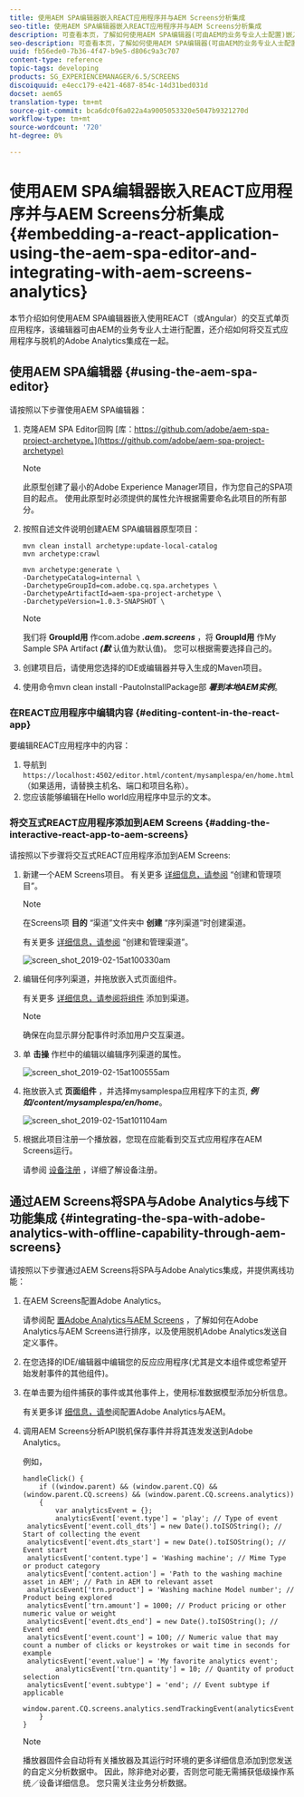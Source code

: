 ```yaml
---
title: 使用AEM SPA编辑器嵌入REACT应用程序并与AEM Screens分析集成
seo-title: 使用AEM SPA编辑器嵌入REACT应用程序并与AEM Screens分析集成
description: 可查看本页，了解如何使用AEM SPA编辑器(可由AEM的业务专业人士配置)嵌入使用REACT（或Angular）的交互式单页应用程序，以及如何将交互式应用程序与脱机Adobe Analytics集成。
seo-description: 可查看本页，了解如何使用AEM SPA编辑器(可由AEM的业务专业人士配置)嵌入使用REACT（或Angular）的交互式单页应用程序，以及如何将交互式应用程序与脱机Adobe Analytics集成。
uuid: fb56ede0-7b36-4f47-b9e5-d806c9a3c707
content-type: reference
topic-tags: developing
products: SG_EXPERIENCEMANAGER/6.5/SCREENS
discoiquuid: e4ecc179-e421-4687-854c-14d31bed031d
docset: aem65
translation-type: tm+mt
source-git-commit: bca6dc0f6a022a4a9005053320e5047b9321270d
workflow-type: tm+mt
source-wordcount: '720'
ht-degree: 0%

---
```



# 使用AEM SPA编辑器嵌入REACT应用程序并与AEM Screens分析集成 {#embedding-a-react-application-using-the-aem-spa-editor-and-integrating-with-aem-screens-analytics}

本节介绍如何使用AEM SPA编辑器嵌入使用REACT（或Angular）的交互式单页应用程序，该编辑器可由AEM的业务专业人士进行配置，还介绍如何将交互式应用程序与脱机的Adobe Analytics集成在一起。

## 使用AEM SPA编辑器 {#using-the-aem-spa-editor}

请按照以下步骤使用AEM SPA编辑器：

1. 克隆AEM SPA Editor回购 [库：https://github.com/adobe/aem-spa-project-archetype。](https://github.com/adobe/aem-spa-project-archetype)

   >[!NOTE]
   >
   >此原型创建了最小的Adobe Experience Manager项目，作为您自己的SPA项目的起点。 使用此原型时必须提供的属性允许根据需要命名此项目的所有部分。

1. 按照自述文件说明创建AEM SPA编辑器原型项目：

   ```
   mvn clean install archetype:update-local-catalog
   mvn archetype:crawl
   
   mvn archetype:generate \
   -DarchetypeCatalog=internal \
   -DarchetypeGroupId=com.adobe.cq.spa.archetypes \
   -DarchetypeArtifactId=aem-spa-project-archetype \
   -DarchetypeVersion=1.0.3-SNAPSHOT \
   ```

   >[!NOTE]
   >
   >我们将 **GroupId用** 作com.adobe ***.aem.screens*** ，将 **GroupId用** 作My Sample SPA Artifact ***(默*** 认值为默认值)。 您可以根据需要选择自己的。

1. 创建项目后，请使用您选择的IDE或编辑器并导入生成的Maven项目。
1. 使用命令mvn clean install -PautoInstallPackage部 ***署到本地AEM实例***。

### 在REACT应用程序中编辑内容 {#editing-content-in-the-react-app}

要编辑REACT应用程序中的内容：

1. 导航到 `https://localhost:4502/editor.html/content/mysamplespa/en/home.html` （如果适用，请替换主机名、端口和项目名称）。
1. 您应该能够编辑在Hello world应用程序中显示的文本。

### 将交互式REACT应用程序添加到AEM Screens {#adding-the-interactive-react-app-to-aem-screens}

请按照以下步骤将交互式REACT应用程序添加到AEM Screens:

1. 新建一个AEM Screens项目。 有关更多 [详细信息，请参阅](creating-a-screens-project.md) “创建和管理项目”。

   >[!NOTE]
   >
   >在Screens项 **目的** “渠道”文件夹中 **创建** “序列渠道”时创建渠道。
   >
   >
   >有关更多 [详细信息，请参阅](managing-channels.md) “创建和管理渠道”。

   ![screen_shot_2019-02-15at100330am](assets/screen_shot_2019-02-15at100330am.png)

1. 编辑任何序列渠道，并拖放嵌入式页面组件。

   有关更多 [详细信息，请参阅将组件](adding-components-to-a-channel.md) 添加到渠道。

   >[!NOTE]
   >
   >确保在向显示屏分配事件时添加用户交互渠道。

1. 单 **击操** 作栏中的编辑以编辑序列渠道的属性。

   ![screen_shot_2019-02-15at100555am](assets/screen_shot_2019-02-15at100555am.png)

1. 拖放嵌入式 **页面组件** ，并选择mysamplespa应用程序下的主页, ***例如/content/mysamplespa/en/home***。

   ![screen_shot_2019-02-15at101104am](assets/screen_shot_2019-02-15at101104am.png)

1. 根据此项目注册一个播放器，您现在应能看到交互式应用程序在AEM Screens运行。

   请参阅 [设备注册](device-registration.md) ，详细了解设备注册。

## 通过AEM Screens将SPA与Adobe Analytics与线下功能集成 {#integrating-the-spa-with-adobe-analytics-with-offline-capability-through-aem-screens}

请按照以下步骤通过AEM Screens将SPA与Adobe Analytics集成，并提供离线功能：

1. 在AEM Screens配置Adobe Analytics。

   请参阅配 [置Adobe Analytics与AEM Screens](configuring-adobe-analytics-aem-screens.md) ，了解如何在Adobe Analytics与AEM Screens进行排序，以及使用脱机Adobe Analytics发送自定义事件。

1. 在您选择的IDE/编辑器中编辑您的反应应用程序(尤其是文本组件或您希望开始发射事件的其他组件)。
1. 在单击要为组件捕获的事件或其他事件上，使用标准数据模型添加分析信息。

   有关更多详 [细信息，请参](configuring-adobe-analytics-aem-screens.md)阅配置Adobe Analytics与AEM。

1. 调用AEM Screens分析API脱机保存事件并将其连发发送到Adobe Analytics。

   例如，

   ```
   handleClick() {
       if ((window.parent) && (window.parent.CQ) && (window.parent.CQ.screens) && (window.parent.CQ.screens.analytics))
       {
           var analyticsEvent = {};
           analyticsEvent['event.type'] = 'play'; // Type of event
    analyticsEvent['event.coll_dts'] = new Date().toISOString(); // Start of collecting the event
    analyticsEvent['event.dts_start'] = new Date().toISOString(); // Event start
    analyticsEvent['content.type'] = 'Washing machine'; // Mime Type or product category
    analyticsEvent['content.action'] = 'Path to the washing machine asset in AEM'; // Path in AEM to relevant asset
    analyticsEvent['trn.product'] = 'Washing machine Model number'; // Product being explored
    analyticsEvent['trn.amount'] = 1000; // Product pricing or other numeric value or weight
    analyticsEvent['event.dts_end'] = new Date().toISOString(); // Event end
    analyticsEvent['event.count'] = 100; // Numeric value that may count a number of clicks or keystrokes or wait time in seconds for example
    analyticsEvent['event.value'] = 'My favorite analytics event';
           analyticsEvent['trn.quantity'] = 10; // Quantity of product selection
    analyticsEvent['event.subtype'] = 'end'; // Event subtype if applicable
    window.parent.CQ.screens.analytics.sendTrackingEvent(analyticsEvent);
       }
   }
   ```

   >[!NOTE]
   >
   >播放器固件会自动将有关播放器及其运行时环境的更多详细信息添加到您发送的自定义分析数据中。 因此，除非绝对必要，否则您可能无需捕获低级操作系统／设备详细信息。 您只需关注业务分析数据。


